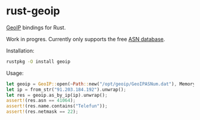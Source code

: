 rust-geoip
==========

[GeoIP](http://www.maxmind.com/en/geolocation_landing) bindings for Rust.

Work in progres. Currently only supports the free
[ASN database](http://dev.maxmind.com/geoip/legacy/geolite/#Autonomous_System_Numbers).

Installation:

```bash
rustpkg -O install geoip
```

Usage:

```rust
let geoip = GeoIP::open(~Path::new("/opt/geoip/GeoIPASNum.dat"), MemoryCache).unwrap();
let ip = from_str("91.203.184.192").unwrap();
let res = geoip.as_by_ip(ip).unwrap();
assert!(res.asn == 41064);
assert!(res.name.contains("Telefun"));
assert!(res.netmask == 22);
```
